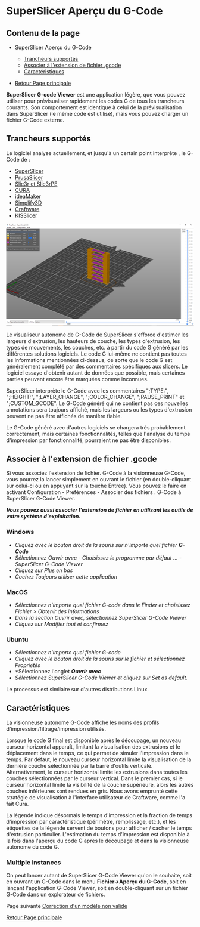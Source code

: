 # SuperSlicer Aperçu du G-Code

## Contenu de la page

* SuperSlicer Aperçu du G-Code
	* [Trancheurs supportés](#trancheurs-supportés) 
	* [Associer à l'extension de fichier .gcode](#associer-à-lextension-de-fichier-gcode)
	* [Caractéristiques](#caractéristiques)

* [Retour Page principale](../superslicer.md)


**SuperSlicer G-code Viewer** est une application légère, que vous pouvez utiliser pour prévisualiser rapidement les codes G de tous les trancheurs courants. Son comportement est identique à celui de la prévisualisation dans SuperSlicer (le même code est utilisé), mais vous pouvez charger un fichier G-Code externe.

## Trancheurs supportés

Le logiciel analyse actuellement, et jusqu'à un certain point interprète , le G-Code de :

- [SuperSlicer](https://github.com/supermerill/SuperSlicer)
- [PrusaSlicer](https://www.prusa3d.fr/prusaslicer/)
- [Slic3r et Slic3rPE](https://slic3r.org/)
- [CURA](https://ultimaker.com/fr/software/ultimaker-cura)
- [ideaMaker](https://www.raise3d.com/ideamaker/)
- [Simplify3D](https://www.simplify3d.com/)
- [Craftware](https://craftbot.com/software)
- [KISSlicer](https://www.kisslicer.com/)

![Image : SuperSlicer-gcode viewer](./images/001.png) 


Le visualiseur autonome de G-Code de SuperSlicer s'efforce d'estimer les largeurs d'extrusion, les hauteurs de couche, les types d'extrusion, les types de mouvements, les couches, etc. à partir du code G généré par les différentes solutions logiciels. Le code G lui-même ne contient pas toutes les informations mentionnées ci-dessus, de sorte que le code G est généralement complété par des commentaires spécifiques aux slicers. Le logiciel essaye d'obtenir autant de données que possible, mais certaines parties peuvent encore être marquées comme inconnues.

SuperSlicer interprète le G-Code avec les commentaires ";TYPE:", ";HEIGHT:", ";LAYER_CHANGE", ";COLOR_CHANGE", ";PAUSE_PRINT" et ";CUSTOM_GCODE". Le G-Code généré qui ne contient pas ces nouvelles annotations sera toujours affiché, mais les largeurs ou les types d'extrusion peuvent ne pas être affichés de manière fiable.

Le G-Code généré avec d'autres logiciels se chargera très probablement correctement, mais certaines fonctionnalités, telles que l'analyse du temps d'impression par fonctionnalité, pourraient ne pas être disponibles.

## Associer à l'extension de fichier .gcode

Si vous associez l'extension de fichier. G-Code à la visionneuse G-Code, vous pourrez la lancer simplement en ouvrant le fichier (en double-cliquant sur celui-ci ou en appuyant sur la touche Entrée). Vous pouvez le faire en activant Configuration - Préférences - Associer des fichiers . G-Code à SuperSlicer  G-Code Viewer.

***Vous pouvez aussi associer l'extension de fichier en utilisant les outils de votre système d'exploitation.***

### Windows
-  *Cliquez avec le bouton droit de la souris sur n'importe quel fichier **G-Code***
-  *Sélectionnez Ouvrir avec - Choisissez le programme par défaut ... - SuperSlicer  G-Code Viewer*
-  *Cliquez sur Plus en bas*
-  *Cochez Toujours utiliser cette application*


### MacOS
-  *Sélectionnez n'importe quel fichier G-code dans le Finder et choisissez Fichier > Obtenir des informations*
-  *Dans la section Ouvrir avec, sélectionnez SuperSlicer  G-Code Viewer*
-  *Cliquez sur Modifier tout et confirmez*


### Ubuntu
- *Sélectionnez n'importe quel fichier G-code*
- *Cliquez avec le bouton droit de la souris sur le fichier et sélectionnez Propriétés*
- *Sélectionnez l'onglet ***Ouvrir avec***
- *Sélectionnez SuperSlicer  G-Code Viewer et cliquez sur Set as default.*

Le processus est similaire sur d'autres distributions Linux.

## Caractéristiques

La visionneuse autonome G-Code affiche les noms des profils d'impression/filtrage/impression utilisés.

Lorsque le code G final est disponible après le découpage, un nouveau curseur horizontal apparaît, limitant la visualisation des extrusions et le déplacement dans le temps, ce qui permet de simuler l'impression dans le temps. Par défaut, le nouveau curseur horizontal limite la visualisation de la dernière couche sélectionnée par la barre d'outils verticale. Alternativement, le curseur horizontal limite les extrusions dans toutes les couches sélectionnées par le curseur vertical. Dans le premier cas, si le curseur horizontal limite la visibilité de la couche supérieure, alors les autres couches inférieures sont rendues en gris. Nous avons emprunté cette stratégie de visualisation à l'interface utilisateur de Craftware, comme l'a fait Cura.

La légende indique désormais le temps d'impression et la fraction de temps d'impression par caractéristique (périmètre, remplissage, etc.), et les étiquettes de la légende servent de boutons pour afficher / cacher le temps d'extrusion particulier. L'estimation du temps d'impression est disponible à la fois dans l'aperçu du code G après le découpage et dans la visionneuse autonome du code G.

### Multiple instances

On peut lancer autant de SuperSlicer G-Code Viewer qu'on le souhaite, soit en ouvrant un G-Code dans le menu **Fichier->Aperçu du G-Code**, soit en lançant l'application G-Code Viewer, soit en double-cliquant sur un fichier G-Code dans un explorateur de fichiers.

Page suivante [Correction d'un modèle non valide](../tutorial/repairing-models.md) 

[Retour Page principale](../superslicer.md)

